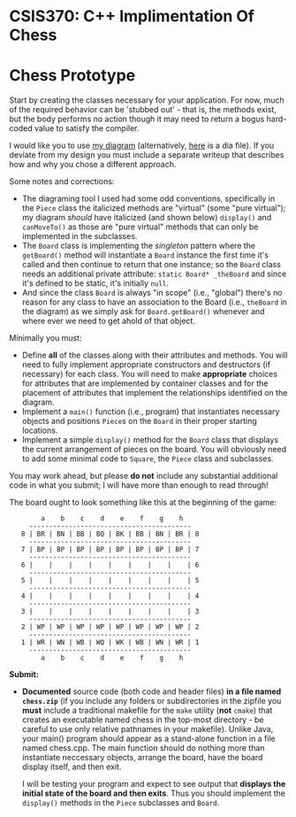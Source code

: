 # CSIS370: C++ Implimentation Of Chess


Chess Prototype
===============

Start by creating the classes necessary for your application. For now, much of the required behavior can be 'stubbed out' - that is, the methods exist, but the body performs no action though it may need to return a bogus hard-coded value to satisfy the compiler.

I would like you to use [my diagram](../Diagrams/Chess2.pdf) (alternatively, [here](../Diagrams/Chess.dia) is a dia file). If you deviate from my design you must include a separate writeup that describes how and why you chose a different approach.

Some notes and corrections:

*   The diagraming tool I used had some odd conventions, specifically in the `Piece` class the italicized methods are "virtual" (some "pure virtual"); my diagram _should_ have italicized (and shown below) `display()` and `canMoveTo()` as those are "pure virtual" methods that can only be implemented in the subclasses.
*   The `Board` class is implementing the _singleton_ pattern where the `getBoard()` method will instantiate a `Board` instance the first time it's called and then continue to return that one instance; so the `Board` class needs an additional private attribute: `static Board* _theBoard` and since it's defined to be static, it's initially `null`.
*   And since the class `Board` is always "in scope" (i.e., "global") there's no reason for any class to have an association to the Board (i.e., `theBoard` in the diagram) as we simply ask for `Board.getBoard()` whenever and where ever we need to get ahold of that object.

Minimally you must:

*   Define **all** of the classes along with their attributes and methods. You will need to fully implement appropriate constructors and destructors (if necessary) for each class. You will need to make **appropriate** choices for attributes that are implemented by container classes and for the placement of attributes that implement the relationships identified on the diagram.
*   Implement a `main()` function (i.e., program) that instantiates necessary objects and positions `Piece`s on the `Board` in their proper starting locations.
*   Implement a simple `display()` method for the `Board` class that displays the current arrangement of pieces on the board. You will obviously need to add some minimal code to `Square`, the `Piece` class and subclasses.

You may work ahead, but please **do not** include any substantial additional code in what you submit; I will have more than enough to read through!

The board ought to look something like this at the beginning of the game:
```
        a    b    c    d    e    f    g    h
     -----------------------------------------
   8 | BR | BN | BB | BQ | BK | BB | BN | BR | 8
     -----------------------------------------
   7 | BP | BP | BP | BP | BP | BP | BP | BP | 7
     -----------------------------------------
   6 |    |    |    |    |    |    |    |    | 6
     -----------------------------------------
   5 |    |    |    |    |    |    |    |    | 5
     -----------------------------------------
   4 |    |    |    |    |    |    |    |    | 4
     -----------------------------------------
   3 |    |    |    |    |    |    |    |    | 3
     -----------------------------------------
   2 | WP | WP | WP | WP | WP | WP | WP | WP | 2
     -----------------------------------------
   1 | WR | WN | WB | WQ | WK | WB | WN | WR | 1
     -----------------------------------------
        a    b    c    d    e    f    g    h
 ```

**Submit:**

*   **Documented** source code (both code and header files) **in a file named `chess.zip`** (if you include any folders or subdirectories in the zipfile you **must** include a traditional makefile for the `make` utility (**not** `cmake`) that creates an executable named chess in the top-most directory - be careful to use only relative pathnames in your makefile). Unlike Java, your main() program should appear as a stand-alone function in a file named chess.cpp. The main function should do nothing more than instantiate neccessary objects, arrange the board, have the board display itself, and then exit.
    
    I will be testing your program and expect to see output that **displays the initial state of the board and then exits**. Thus you should implement the `display()` methods in the `Piece` subclasses and `Board`.

